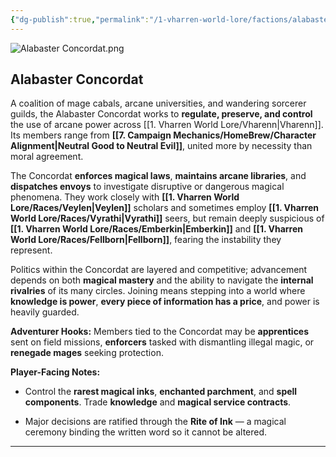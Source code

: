 ```yaml
---
{"dg-publish":true,"permalink":"/1-vharren-world-lore/factions/alabaster-concordat/"}
---
```



![Alabaster Concordat.png](/img/user/z.%20Assets/Alabaster%20Concordat.png)
##  **Alabaster Concordat**

A coalition of mage cabals, arcane universities, and wandering sorcerer guilds, the Alabaster Concordat works to **regulate, preserve, and control** the use of arcane power across [[1. Vharren World Lore/Vharenn\|Vharenn]]. Its members range from **[[7. Campaign Mechanics/HomeBrew/Character Alignment\|Neutral Good to Neutral Evil]]**, united more by necessity than moral agreement.

The Concordat **enforces magical laws**, **maintains arcane libraries**, and **dispatches envoys** to investigate disruptive or dangerous magical phenomena. They work closely with **[[1. Vharren World Lore/Races/Veylen\|Veylen]]** scholars and sometimes employ **[[1. Vharren World Lore/Races/Vyrathi\|Vyrathi]]** seers, but remain deeply suspicious of **[[1. Vharren World Lore/Races/Emberkin\|Emberkin]]** and **[[1. Vharren World Lore/Races/Fellborn\|Fellborn]]**, fearing the instability they represent.

Politics within the Concordat are layered and competitive; advancement depends on both **magical mastery** and the ability to navigate the **internal rivalries** of its many circles. Joining means stepping into a world where **knowledge is power**, **every piece of information has a price**, and power is heavily guarded.

**Adventurer Hooks:** Members tied to the Concordat may be **apprentices** sent on field missions, **enforcers** tasked with dismantling illegal magic, or **renegade mages** seeking protection.

**Player-Facing Notes:**

- Control the **rarest magical inks**, **enchanted parchment**, and **spell components**. Trade **knowledge** and **magical service contracts**.
    
- Major decisions are ratified through the **Rite of Ink** — a magical ceremony binding the written word so it cannot be altered.
    

---

